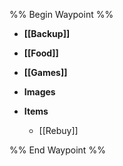 
%% Begin Waypoint %%
- **[[Backup]]**
- **[[Food]]**
- **[[Games]]**
- **Images**

- **Items**
	- [[Rebuy]]

%% End Waypoint %%
